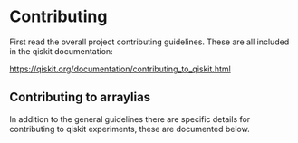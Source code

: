 # Contributing

First read the overall project contributing guidelines. These are all
included in the qiskit documentation:

https://qiskit.org/documentation/contributing_to_qiskit.html

## Contributing to arraylias

In addition to the general guidelines there are specific details for
contributing to qiskit experiments, these are documented below.

